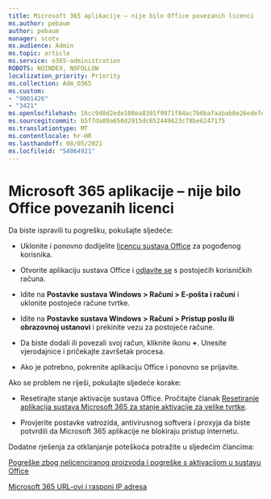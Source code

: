 ```yaml
---
title: Microsoft 365 aplikacije – nije bilo Office povezanih licenci
ms.author: pebaum
author: pebaum
manager: scotv
ms.audience: Admin
ms.topic: article
ms.service: o365-administration
ROBOTS: NOINDEX, NOFOLLOW
localization_priority: Priority
ms.collection: Adm_O365
ms.custom:
- "9001426"
- "3421"
ms.openlocfilehash: 16cc9d8d2ede108ea8301f9971f84ac7b6bafaabab8e26edefe15acf66783339
ms.sourcegitcommit: b5f7da89a650d2915dc652449623c78be6247175
ms.translationtype: MT
ms.contentlocale: hr-HR
ms.lasthandoff: 08/05/2021
ms.locfileid: "54064921"
---
```

# <a name="microsoft-365-apps-message---couldnt-find-office-licenses-associated"></a>Microsoft 365 aplikacije – nije bilo Office povezanih licenci

Da biste ispravili tu pogrešku, pokušajte sljedeće:

- Uklonite i ponovno dodijelite [licencu sustava Office](https://docs.microsoft.com/microsoft-365/admin/manage/assign-licenses-to-users) za pogođenog korisnika.

- Otvorite aplikaciju sustava Office i [odjavite se](https://support.office.com/article/sign-out-of-office-5a20dc11-47e9-4b6f-945d-478cb6d92071) s postojećih korisničkih računa.

- Idite na **Postavke sustava Windows > Računi > E-pošta i računi** i uklonite postojeće račune tvrtke.

- Idite na **Postavke sustava Windows > Računi > Pristup poslu ili obrazovnoj ustanovi** i prekinite vezu za postojeće račune.

- Da biste dodali ili povezali svoj račun, kliknite ikonu **+**. Unesite vjerodajnice i pričekajte završetak procesa.

- Ako je potrebno, pokrenite aplikaciju Office i ponovno se prijavite.

Ako se problem ne riješi, pokušajte sljedeće korake:

- Resetirajte stanje aktivacije sustava Office. Pročitajte članak [Resetiranje aplikacija sustava Microsoft 365 za stanje aktivacije za velike tvrtke](https://docs.microsoft.com/office365/troubleshoot/activation/reset-office-365-proplus-activation-state).

- Provjerite postavke vatrozida, antivirusnog softvera i proxyja da biste potvrdili da Microsoft 365 aplikacije ne blokiraju pristup internetu. 

Dodatne rješenja za otklanjanje poteškoća potražite u sljedećim člancima:

[Pogreške zbog nelicenciranog proizvoda i pogreške s aktivacijom u sustavu Office](https://support.office.com/Article/0d23d3c0-c19c-4b2f-9845-5344fedc4380?wt.mc_id=Alchemy_ClientDIA)

[Microsoft 365 URL-ovi i rasponi IP adresa](https://docs.microsoft.com/office365/enterprise/urls-and-ip-address-ranges)
